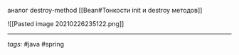 аналог destroy-method [[Bean#Тонкости init и destroy методов]]

![[Pasted image 20210226235122.png]]

---
*tags:* #java  #spring 